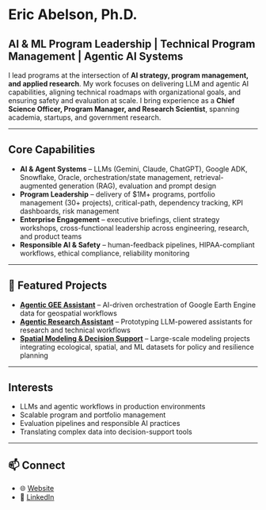 # Eric Abelson, Ph.D.

## AI & ML Program Leadership | Technical Program Management | Agentic AI Systems

I lead programs at the intersection of **AI strategy, program management, and applied research**. My work focuses on delivering LLM and agentic AI capabilities, aligning technical roadmaps with organizational goals, and ensuring safety and evaluation at scale. I bring experience as a **Chief Science Officer, Program Manager, and Research Scientist**, spanning academia, startups, and government research.

---

## Core Capabilities
- **AI & Agent Systems** – LLMs (Gemini, Claude, ChatGPT), Google ADK, Snowflake, Oracle, orchestration/state management, retrieval-augmented generation (RAG), evaluation and prompt design
- **Program Leadership** – delivery of $1M+ programs, portfolio management (30+ projects), critical-path, dependency tracking, KPI dashboards, risk management
- **Enterprise Engagement** – executive briefings, client strategy workshops, cross-functional leadership across engineering, research, and product teams
- **Responsible AI & Safety** – human-feedback pipelines, HIPAA-compliant workflows, ethical compliance, reliability monitoring

---

## 📂 Featured Projects
- [**Agentic GEE Assistant**](https://github.com/ericabelson/agentic-gee-assistant) – AI-driven orchestration of Google Earth Engine data for geospatial workflows
- [**Agentic Research Assistant**](https://github.com/ericabelson/agentic-research-assistant) – Prototyping LLM-powered assistants for research and technical workflows
- [**Spatial Modeling & Decision Support**](https://ericabelson.com/research.html) – Large-scale modeling projects integrating ecological, spatial, and ML datasets for policy and resilience planning

---

## Interests
- LLMs and agentic workflows in production environments  
- Scalable program and portfolio management   
- Evaluation pipelines and responsible AI practices  
- Translating complex data into decision-support tools  

---

## 📫 Connect
- 🌐 [Website](https://ericabelson.com)  
- 💼 [LinkedIn](https://www.linkedin.com/in/ericabelson)  
